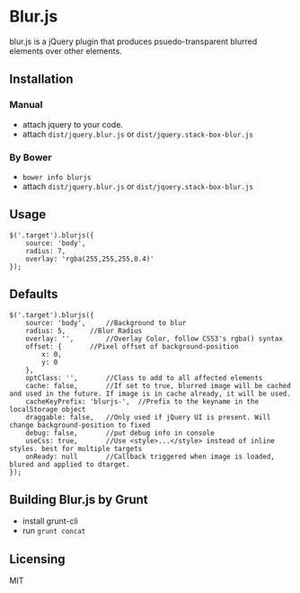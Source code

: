 # Blur.js

blur.js is a jQuery plugin that produces psuedo-transparent blurred elements over other elements.

## Installation

### Manual
- attach jquery to your code.
- attach `dist/jquery.blur.js` or `dist/jquery.stack-box-blur.js`

### By Bower
- `bower info blurjs`
- attach `dist/jquery.blur.js` or `dist/jquery.stack-box-blur.js`

## Usage

````
$('.target').blurjs({
	source: 'body',
	radius: 7,
	overlay: 'rgba(255,255,255,0.4)'
});
````

## Defaults

````
$('.target').blurjs({
	source: 'body',		//Background to blur
	radius: 5,		//Blur Radius
	overlay: '',		//Overlay Color, follow CSS3's rgba() syntax
	offset: {		//Pixel offset of background-position
		x: 0,
		y: 0
	},
	optClass: '',		//Class to add to all affected elements
	cache: false,		//If set to true, blurred image will be cached and used in the future. If image is in cache already, it will be used.
	cacheKeyPrefix: 'blurjs-',	//Prefix to the keyname in the localStorage object
	draggable: false,	//Only used if jQuery UI is present. Will change background-position to fixed
	debug: false,		//put debug info in console
	useCss: true,		//Use <style>...</style> instead of inline styles. best for multiple targets
	onReady: null		//Callback triggered when image is loaded, blured and applied to dtarget.
});
````

## Building Blur.js by Grunt
- install grunt-cli
- run `grunt concat`

## Licensing
MIT
